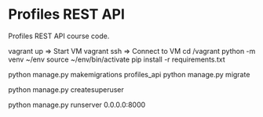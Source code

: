 # Profiles REST API

Profiles REST API course code.

vagrant up => Start VM
vagrant ssh => Connect to VM
cd /vagrant
python -m venv ~/env
source ~/env/bin/activate
pip install -r requirements.txt

python manage.py makemigrations profiles_api
python manage.py migrate

python manage.py createsuperuser

python manage.py runserver 0.0.0.0:8000
